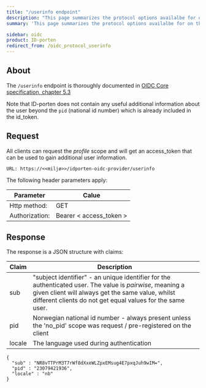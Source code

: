 ```yaml
---
title: "/userinfo endpoint"
description: "This page summarizes the protocol options availalbe for on the /usering endpoint for ID-porten OIDC Provider"
summary: 'This page summarizes the protocol options availalbe for on the /userinfo endpoint for ID-porten OIDC Provider'

sidebar: oidc
product: ID-porten
redirect_from: /oidc_protocol_userinfo
---
```


## About

The `/userinfo` endpoint is thoroughly documented in [OIDC Core specification, chapter 5.3](https://openid.net/specs/openid-connect-core-1_0.html#UserInfo)

Note that ID-porten does not contain any useful additional information about the user beyond the `pid` (national id number) which is already included in the id_token.

## Request

All clients can request the *profile* scope and will get an access_token that can be used to gain additional user information.

```
URL: https://<<miljø>>/idporten-oidc-provider/userinfo
```

The following header parameters apply:

| Parameter  | Calue |
| --- | --- |
| Http method: | GET |
| Authorization: | Bearer \< access_token \> |

## Response

The response is a JSON structure with claims:

|Claim|Description
|-|-|
|sub   | "subject identifier" - an unique identifier for the authenticated user.  The value is *pairwise*, meaning a given client will always get the same value, whilst different clients do not get equal values for the same user.   |
|pid   |Norwegian national id number - always present unless the 'no_pid' scope was request / pre-registered on the client  |
|locale| The language used during authentication|

```
{
  "sub" : "NR8vTTPrM3T7rWf8dXxeWLZpxEMsug4E7pxqJuh9wIM=",
  "pid" : "23079421936",
  "locale" : "nb"
}
```
